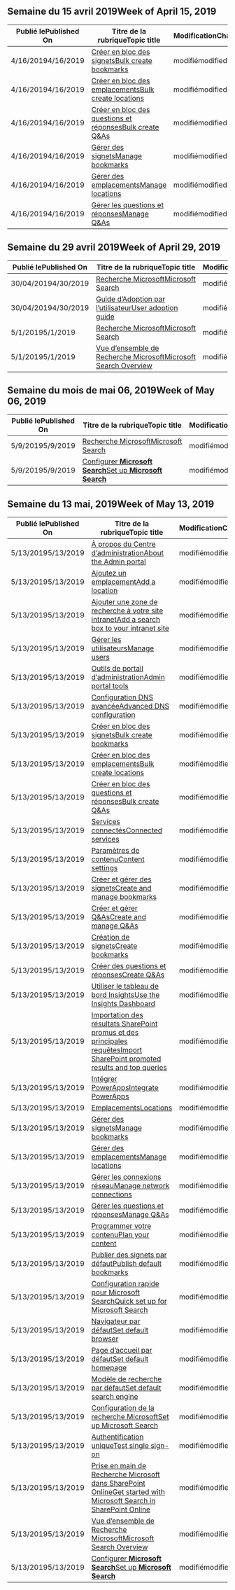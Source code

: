 <!-- This file is generated automatically each week. Changes made to this file will be overwritten.-->




## <a name="week-of-april-15-2019"></a><span data-ttu-id="6441c-101">Semaine du 15 avril 2019</span><span class="sxs-lookup"><span data-stu-id="6441c-101">Week of April 15, 2019</span></span>


| <span data-ttu-id="6441c-102">Publié le</span><span class="sxs-lookup"><span data-stu-id="6441c-102">Published On</span></span> |<span data-ttu-id="6441c-103">Titre de la rubrique</span><span class="sxs-lookup"><span data-stu-id="6441c-103">Topic title</span></span> | <span data-ttu-id="6441c-104">Modification</span><span class="sxs-lookup"><span data-stu-id="6441c-104">Change</span></span> |
|------|------------|--------|
| <span data-ttu-id="6441c-105">4/16/2019</span><span class="sxs-lookup"><span data-stu-id="6441c-105">4/16/2019</span></span> | [<span data-ttu-id="6441c-106">Créer en bloc des signets</span><span class="sxs-lookup"><span data-stu-id="6441c-106">Bulk create bookmarks</span></span>](/MicrosoftSearch/bulk-create-bookmarks) | <span data-ttu-id="6441c-107">modifié</span><span class="sxs-lookup"><span data-stu-id="6441c-107">modified</span></span> |
| <span data-ttu-id="6441c-108">4/16/2019</span><span class="sxs-lookup"><span data-stu-id="6441c-108">4/16/2019</span></span> | [<span data-ttu-id="6441c-109">Créer en bloc des emplacements</span><span class="sxs-lookup"><span data-stu-id="6441c-109">Bulk create locations</span></span>](/MicrosoftSearch/bulk-create-locations) | <span data-ttu-id="6441c-110">modifié</span><span class="sxs-lookup"><span data-stu-id="6441c-110">modified</span></span> |
| <span data-ttu-id="6441c-111">4/16/2019</span><span class="sxs-lookup"><span data-stu-id="6441c-111">4/16/2019</span></span> | [<span data-ttu-id="6441c-112">Créer en bloc des questions et réponses</span><span class="sxs-lookup"><span data-stu-id="6441c-112">Bulk create Q&As</span></span>](/MicrosoftSearch/bulk-create-qas) | <span data-ttu-id="6441c-113">modifié</span><span class="sxs-lookup"><span data-stu-id="6441c-113">modified</span></span> |
| <span data-ttu-id="6441c-114">4/16/2019</span><span class="sxs-lookup"><span data-stu-id="6441c-114">4/16/2019</span></span> | [<span data-ttu-id="6441c-115">Gérer des signets</span><span class="sxs-lookup"><span data-stu-id="6441c-115">Manage bookmarks</span></span>](/MicrosoftSearch/manage-bookmarks) | <span data-ttu-id="6441c-116">modifié</span><span class="sxs-lookup"><span data-stu-id="6441c-116">modified</span></span> |
| <span data-ttu-id="6441c-117">4/16/2019</span><span class="sxs-lookup"><span data-stu-id="6441c-117">4/16/2019</span></span> | [<span data-ttu-id="6441c-118">Gérer des emplacements</span><span class="sxs-lookup"><span data-stu-id="6441c-118">Manage locations</span></span>](/MicrosoftSearch/manage-locations) | <span data-ttu-id="6441c-119">modifié</span><span class="sxs-lookup"><span data-stu-id="6441c-119">modified</span></span> |
| <span data-ttu-id="6441c-120">4/16/2019</span><span class="sxs-lookup"><span data-stu-id="6441c-120">4/16/2019</span></span> | [<span data-ttu-id="6441c-121">Gérer les questions et réponses</span><span class="sxs-lookup"><span data-stu-id="6441c-121">Manage Q&As</span></span>](/MicrosoftSearch/manage-qas) | <span data-ttu-id="6441c-122">modifié</span><span class="sxs-lookup"><span data-stu-id="6441c-122">modified</span></span> |


## <a name="week-of-april-29-2019"></a><span data-ttu-id="6441c-123">Semaine du 29 avril 2019</span><span class="sxs-lookup"><span data-stu-id="6441c-123">Week of April 29, 2019</span></span>


| <span data-ttu-id="6441c-124">Publié le</span><span class="sxs-lookup"><span data-stu-id="6441c-124">Published On</span></span> |<span data-ttu-id="6441c-125">Titre de la rubrique</span><span class="sxs-lookup"><span data-stu-id="6441c-125">Topic title</span></span> | <span data-ttu-id="6441c-126">Modification</span><span class="sxs-lookup"><span data-stu-id="6441c-126">Change</span></span> |
|------|------------|--------|
| <span data-ttu-id="6441c-127">30/04/2019</span><span class="sxs-lookup"><span data-stu-id="6441c-127">4/30/2019</span></span> | [<span data-ttu-id="6441c-128">Recherche Microsoft</span><span class="sxs-lookup"><span data-stu-id="6441c-128">Microsoft Search</span></span>](/MicrosoftSearch/microsoft-search) | <span data-ttu-id="6441c-129">modifié</span><span class="sxs-lookup"><span data-stu-id="6441c-129">modified</span></span> |
| <span data-ttu-id="6441c-130">30/04/2019</span><span class="sxs-lookup"><span data-stu-id="6441c-130">4/30/2019</span></span> | [<span data-ttu-id="6441c-131"> Guide d’Adoption par l’utilisateur</span><span class="sxs-lookup"><span data-stu-id="6441c-131">User adoption guide</span></span>](/MicrosoftSearch/user-adoption-guide) | <span data-ttu-id="6441c-132">modifié</span><span class="sxs-lookup"><span data-stu-id="6441c-132">modified</span></span> |
| <span data-ttu-id="6441c-133">5/1/2019</span><span class="sxs-lookup"><span data-stu-id="6441c-133">5/1/2019</span></span> | [<span data-ttu-id="6441c-134">Recherche Microsoft</span><span class="sxs-lookup"><span data-stu-id="6441c-134">Microsoft Search</span></span>](/MicrosoftSearch/microsoft-search) | <span data-ttu-id="6441c-135">modifié</span><span class="sxs-lookup"><span data-stu-id="6441c-135">modified</span></span> |
| <span data-ttu-id="6441c-136">5/1/2019</span><span class="sxs-lookup"><span data-stu-id="6441c-136">5/1/2019</span></span> | [<span data-ttu-id="6441c-137">Vue d’ensemble de Recherche Microsoft</span><span class="sxs-lookup"><span data-stu-id="6441c-137">Microsoft Search Overview</span></span>](/MicrosoftSearch/overview-microsoft-search) | <span data-ttu-id="6441c-138">modifié</span><span class="sxs-lookup"><span data-stu-id="6441c-138">modified</span></span> |


## <a name="week-of-may-06-2019"></a><span data-ttu-id="6441c-139">Semaine du mois de mai 06, 2019</span><span class="sxs-lookup"><span data-stu-id="6441c-139">Week of May 06, 2019</span></span>


| <span data-ttu-id="6441c-140">Publié le</span><span class="sxs-lookup"><span data-stu-id="6441c-140">Published On</span></span> |<span data-ttu-id="6441c-141">Titre de la rubrique</span><span class="sxs-lookup"><span data-stu-id="6441c-141">Topic title</span></span> | <span data-ttu-id="6441c-142">Modification</span><span class="sxs-lookup"><span data-stu-id="6441c-142">Change</span></span> |
|------|------------|--------|
| <span data-ttu-id="6441c-143">5/9/2019</span><span class="sxs-lookup"><span data-stu-id="6441c-143">5/9/2019</span></span> | [<span data-ttu-id="6441c-144">Recherche Microsoft</span><span class="sxs-lookup"><span data-stu-id="6441c-144">Microsoft Search</span></span>](/MicrosoftSearch/index) | <span data-ttu-id="6441c-145">modifié</span><span class="sxs-lookup"><span data-stu-id="6441c-145">modified</span></span> |
| <span data-ttu-id="6441c-146">5/9/2019</span><span class="sxs-lookup"><span data-stu-id="6441c-146">5/9/2019</span></span> | [<span data-ttu-id="6441c-147">Configurer **Microsoft Search**</span><span class="sxs-lookup"><span data-stu-id="6441c-147">Set up **Microsoft Search**</span></span>](/MicrosoftSearch/setup-microsoft-search) | <span data-ttu-id="6441c-148">modifié</span><span class="sxs-lookup"><span data-stu-id="6441c-148">modified</span></span> |


## <a name="week-of-may-13-2019"></a><span data-ttu-id="6441c-149">Semaine du 13 mai, 2019</span><span class="sxs-lookup"><span data-stu-id="6441c-149">Week of May 13, 2019</span></span>


| <span data-ttu-id="6441c-150">Publié le</span><span class="sxs-lookup"><span data-stu-id="6441c-150">Published On</span></span> |<span data-ttu-id="6441c-151">Titre de la rubrique</span><span class="sxs-lookup"><span data-stu-id="6441c-151">Topic title</span></span> | <span data-ttu-id="6441c-152">Modification</span><span class="sxs-lookup"><span data-stu-id="6441c-152">Change</span></span> |
|------|------------|--------|
| <span data-ttu-id="6441c-153">5/13/2019</span><span class="sxs-lookup"><span data-stu-id="6441c-153">5/13/2019</span></span> | [<span data-ttu-id="6441c-154">À propos du Centre d’administration</span><span class="sxs-lookup"><span data-stu-id="6441c-154">About the Admin portal</span></span>](/MicrosoftSearch/about-the-admin-portal) | <span data-ttu-id="6441c-155">modifié</span><span class="sxs-lookup"><span data-stu-id="6441c-155">modified</span></span> |
| <span data-ttu-id="6441c-156">5/13/2019</span><span class="sxs-lookup"><span data-stu-id="6441c-156">5/13/2019</span></span> | [<span data-ttu-id="6441c-157">Ajoutez un emplacement</span><span class="sxs-lookup"><span data-stu-id="6441c-157">Add a location</span></span>](/MicrosoftSearch/add-a-location) | <span data-ttu-id="6441c-158">modifié</span><span class="sxs-lookup"><span data-stu-id="6441c-158">modified</span></span> |
| <span data-ttu-id="6441c-159">5/13/2019</span><span class="sxs-lookup"><span data-stu-id="6441c-159">5/13/2019</span></span> | [<span data-ttu-id="6441c-160">Ajouter une zone de recherche à votre site intranet</span><span class="sxs-lookup"><span data-stu-id="6441c-160">Add a search box to your intranet site</span></span>](/MicrosoftSearch/add-a-search-box-to-your-intranet-site) | <span data-ttu-id="6441c-161">modifié</span><span class="sxs-lookup"><span data-stu-id="6441c-161">modified</span></span> |
| <span data-ttu-id="6441c-162">5/13/2019</span><span class="sxs-lookup"><span data-stu-id="6441c-162">5/13/2019</span></span> | [<span data-ttu-id="6441c-163">Gérer les utilisateurs</span><span class="sxs-lookup"><span data-stu-id="6441c-163">Manage users</span></span>](/MicrosoftSearch/add-users) | <span data-ttu-id="6441c-164">modifié</span><span class="sxs-lookup"><span data-stu-id="6441c-164">modified</span></span> |
| <span data-ttu-id="6441c-165">5/13/2019</span><span class="sxs-lookup"><span data-stu-id="6441c-165">5/13/2019</span></span> | [<span data-ttu-id="6441c-166">Outils de portail d’administration</span><span class="sxs-lookup"><span data-stu-id="6441c-166">Admin portal tools</span></span>](/MicrosoftSearch/admin-portal-tools) | <span data-ttu-id="6441c-167">modifié</span><span class="sxs-lookup"><span data-stu-id="6441c-167">modified</span></span> |
| <span data-ttu-id="6441c-168">5/13/2019</span><span class="sxs-lookup"><span data-stu-id="6441c-168">5/13/2019</span></span> | [<span data-ttu-id="6441c-169">Configuration DNS avancée</span><span class="sxs-lookup"><span data-stu-id="6441c-169">Advanced DNS configuration</span></span>](/MicrosoftSearch/advanced-dns-configuration) | <span data-ttu-id="6441c-170">modifié</span><span class="sxs-lookup"><span data-stu-id="6441c-170">modified</span></span> |
| <span data-ttu-id="6441c-171">5/13/2019</span><span class="sxs-lookup"><span data-stu-id="6441c-171">5/13/2019</span></span> | [<span data-ttu-id="6441c-172">Créer en bloc des signets</span><span class="sxs-lookup"><span data-stu-id="6441c-172">Bulk create bookmarks</span></span>](/MicrosoftSearch/bulk-create-bookmarks) | <span data-ttu-id="6441c-173">modifié</span><span class="sxs-lookup"><span data-stu-id="6441c-173">modified</span></span> |
| <span data-ttu-id="6441c-174">5/13/2019</span><span class="sxs-lookup"><span data-stu-id="6441c-174">5/13/2019</span></span> | [<span data-ttu-id="6441c-175">Créer en bloc des emplacements</span><span class="sxs-lookup"><span data-stu-id="6441c-175">Bulk create locations</span></span>](/MicrosoftSearch/bulk-create-locations) | <span data-ttu-id="6441c-176">modifié</span><span class="sxs-lookup"><span data-stu-id="6441c-176">modified</span></span> |
| <span data-ttu-id="6441c-177">5/13/2019</span><span class="sxs-lookup"><span data-stu-id="6441c-177">5/13/2019</span></span> | [<span data-ttu-id="6441c-178">Créer en bloc des questions et réponses</span><span class="sxs-lookup"><span data-stu-id="6441c-178">Bulk create Q&As</span></span>](/MicrosoftSearch/bulk-create-qas) | <span data-ttu-id="6441c-179">modifié</span><span class="sxs-lookup"><span data-stu-id="6441c-179">modified</span></span> |
| <span data-ttu-id="6441c-180">5/13/2019</span><span class="sxs-lookup"><span data-stu-id="6441c-180">5/13/2019</span></span> | [<span data-ttu-id="6441c-181">Services connectés</span><span class="sxs-lookup"><span data-stu-id="6441c-181">Connected services</span></span>](/MicrosoftSearch/connected-services) | <span data-ttu-id="6441c-182">modifié</span><span class="sxs-lookup"><span data-stu-id="6441c-182">modified</span></span> |
| <span data-ttu-id="6441c-183">5/13/2019</span><span class="sxs-lookup"><span data-stu-id="6441c-183">5/13/2019</span></span> | [<span data-ttu-id="6441c-184">Paramètres de contenu</span><span class="sxs-lookup"><span data-stu-id="6441c-184">Content settings</span></span>](/MicrosoftSearch/content-settings) | <span data-ttu-id="6441c-185">modifié</span><span class="sxs-lookup"><span data-stu-id="6441c-185">modified</span></span> |
| <span data-ttu-id="6441c-186">5/13/2019</span><span class="sxs-lookup"><span data-stu-id="6441c-186">5/13/2019</span></span> | [<span data-ttu-id="6441c-187">Créer et gérer des signets</span><span class="sxs-lookup"><span data-stu-id="6441c-187">Create and manage bookmarks</span></span>](/MicrosoftSearch/create-and-manage-bookmarks) | <span data-ttu-id="6441c-188">modifié</span><span class="sxs-lookup"><span data-stu-id="6441c-188">modified</span></span> |
| <span data-ttu-id="6441c-189">5/13/2019</span><span class="sxs-lookup"><span data-stu-id="6441c-189">5/13/2019</span></span> | [<span data-ttu-id="6441c-190">Créer et gérer Q&As</span><span class="sxs-lookup"><span data-stu-id="6441c-190">Create and manage Q&As</span></span>](/MicrosoftSearch/create-and-manage-qas) | <span data-ttu-id="6441c-191">modifié</span><span class="sxs-lookup"><span data-stu-id="6441c-191">modified</span></span> |
| <span data-ttu-id="6441c-192">5/13/2019</span><span class="sxs-lookup"><span data-stu-id="6441c-192">5/13/2019</span></span> | [<span data-ttu-id="6441c-193">Création de signets</span><span class="sxs-lookup"><span data-stu-id="6441c-193">Create bookmarks</span></span>](/MicrosoftSearch/create-bookmarks) | <span data-ttu-id="6441c-194">modifié</span><span class="sxs-lookup"><span data-stu-id="6441c-194">modified</span></span> |
| <span data-ttu-id="6441c-195">5/13/2019</span><span class="sxs-lookup"><span data-stu-id="6441c-195">5/13/2019</span></span> | [<span data-ttu-id="6441c-196">Créer des questions et réponses</span><span class="sxs-lookup"><span data-stu-id="6441c-196">Create Q&As</span></span>](/MicrosoftSearch/create-qas) | <span data-ttu-id="6441c-197">modifié</span><span class="sxs-lookup"><span data-stu-id="6441c-197">modified</span></span> |
| <span data-ttu-id="6441c-198">5/13/2019</span><span class="sxs-lookup"><span data-stu-id="6441c-198">5/13/2019</span></span> | [<span data-ttu-id="6441c-199">Utiliser le tableau de bord Insights</span><span class="sxs-lookup"><span data-stu-id="6441c-199">Use the Insights Dashboard</span></span>](/MicrosoftSearch/get-insights) | <span data-ttu-id="6441c-200">modifié</span><span class="sxs-lookup"><span data-stu-id="6441c-200">modified</span></span> |
| <span data-ttu-id="6441c-201">5/13/2019</span><span class="sxs-lookup"><span data-stu-id="6441c-201">5/13/2019</span></span> | [<span data-ttu-id="6441c-202">Importation des résultats SharePoint promus et des principales requêtes</span><span class="sxs-lookup"><span data-stu-id="6441c-202">Import SharePoint promoted results and top queries</span></span>](/MicrosoftSearch/import-sharepoint-promoted-results-and-top-queries) | <span data-ttu-id="6441c-203">modifié</span><span class="sxs-lookup"><span data-stu-id="6441c-203">modified</span></span> |
| <span data-ttu-id="6441c-204">5/13/2019</span><span class="sxs-lookup"><span data-stu-id="6441c-204">5/13/2019</span></span> | [<span data-ttu-id="6441c-205">Intégrer PowerApps</span><span class="sxs-lookup"><span data-stu-id="6441c-205">Integrate PowerApps</span></span>](/MicrosoftSearch/integrate-powerapps) | <span data-ttu-id="6441c-206">modifié</span><span class="sxs-lookup"><span data-stu-id="6441c-206">modified</span></span> |
| <span data-ttu-id="6441c-207">5/13/2019</span><span class="sxs-lookup"><span data-stu-id="6441c-207">5/13/2019</span></span> | [<span data-ttu-id="6441c-208">Emplacements</span><span class="sxs-lookup"><span data-stu-id="6441c-208">Locations</span></span>](/MicrosoftSearch/locations) | <span data-ttu-id="6441c-209">modifié</span><span class="sxs-lookup"><span data-stu-id="6441c-209">modified</span></span> |
| <span data-ttu-id="6441c-210">5/13/2019</span><span class="sxs-lookup"><span data-stu-id="6441c-210">5/13/2019</span></span> | [<span data-ttu-id="6441c-211">Gérer des signets</span><span class="sxs-lookup"><span data-stu-id="6441c-211">Manage bookmarks</span></span>](/MicrosoftSearch/manage-bookmarks) | <span data-ttu-id="6441c-212">modifié</span><span class="sxs-lookup"><span data-stu-id="6441c-212">modified</span></span> |
| <span data-ttu-id="6441c-213">5/13/2019</span><span class="sxs-lookup"><span data-stu-id="6441c-213">5/13/2019</span></span> | [<span data-ttu-id="6441c-214">Gérer des emplacements</span><span class="sxs-lookup"><span data-stu-id="6441c-214">Manage locations</span></span>](/MicrosoftSearch/manage-locations) | <span data-ttu-id="6441c-215">modifié</span><span class="sxs-lookup"><span data-stu-id="6441c-215">modified</span></span> |
| <span data-ttu-id="6441c-216">5/13/2019</span><span class="sxs-lookup"><span data-stu-id="6441c-216">5/13/2019</span></span> | [<span data-ttu-id="6441c-217">Gérer les connexions réseau</span><span class="sxs-lookup"><span data-stu-id="6441c-217">Manage network connections</span></span>](/MicrosoftSearch/manage-network-connections) | <span data-ttu-id="6441c-218">modifié</span><span class="sxs-lookup"><span data-stu-id="6441c-218">modified</span></span> |
| <span data-ttu-id="6441c-219">5/13/2019</span><span class="sxs-lookup"><span data-stu-id="6441c-219">5/13/2019</span></span> | [<span data-ttu-id="6441c-220">Gérer les questions et réponses</span><span class="sxs-lookup"><span data-stu-id="6441c-220">Manage Q&As</span></span>](/MicrosoftSearch/manage-qas) | <span data-ttu-id="6441c-221">modifié</span><span class="sxs-lookup"><span data-stu-id="6441c-221">modified</span></span> |
| <span data-ttu-id="6441c-222">5/13/2019</span><span class="sxs-lookup"><span data-stu-id="6441c-222">5/13/2019</span></span> | [<span data-ttu-id="6441c-223">Programmer votre contenu</span><span class="sxs-lookup"><span data-stu-id="6441c-223">Plan your content</span></span>](/MicrosoftSearch/plan-your-content) | <span data-ttu-id="6441c-224">modifié</span><span class="sxs-lookup"><span data-stu-id="6441c-224">modified</span></span> |
| <span data-ttu-id="6441c-225">5/13/2019</span><span class="sxs-lookup"><span data-stu-id="6441c-225">5/13/2019</span></span> | [<span data-ttu-id="6441c-226">Publier des signets par défaut</span><span class="sxs-lookup"><span data-stu-id="6441c-226">Publish default bookmarks</span></span>](/MicrosoftSearch/publish-default-bookmarks) | <span data-ttu-id="6441c-227">modifié</span><span class="sxs-lookup"><span data-stu-id="6441c-227">modified</span></span> |
| <span data-ttu-id="6441c-228">5/13/2019</span><span class="sxs-lookup"><span data-stu-id="6441c-228">5/13/2019</span></span> | [<span data-ttu-id="6441c-229">Configuration rapide pour Microsoft Search</span><span class="sxs-lookup"><span data-stu-id="6441c-229">Quick set up for Microsoft Search</span></span>](/MicrosoftSearch/quick-set-up) | <span data-ttu-id="6441c-230">modifié</span><span class="sxs-lookup"><span data-stu-id="6441c-230">modified</span></span> |
| <span data-ttu-id="6441c-231">5/13/2019</span><span class="sxs-lookup"><span data-stu-id="6441c-231">5/13/2019</span></span> | [<span data-ttu-id="6441c-232">Navigateur par défaut</span><span class="sxs-lookup"><span data-stu-id="6441c-232">Set default browser</span></span>](/MicrosoftSearch/set-default-browser) | <span data-ttu-id="6441c-233">modifié</span><span class="sxs-lookup"><span data-stu-id="6441c-233">modified</span></span> |
| <span data-ttu-id="6441c-234">5/13/2019</span><span class="sxs-lookup"><span data-stu-id="6441c-234">5/13/2019</span></span> | [<span data-ttu-id="6441c-235">Page d’accueil par défaut</span><span class="sxs-lookup"><span data-stu-id="6441c-235">Set default homepage</span></span>](/MicrosoftSearch/set-default-homepage) | <span data-ttu-id="6441c-236">modifié</span><span class="sxs-lookup"><span data-stu-id="6441c-236">modified</span></span> |
| <span data-ttu-id="6441c-237">5/13/2019</span><span class="sxs-lookup"><span data-stu-id="6441c-237">5/13/2019</span></span> | [<span data-ttu-id="6441c-238">Modèle de recherche par défaut</span><span class="sxs-lookup"><span data-stu-id="6441c-238">Set default search engine</span></span>](/MicrosoftSearch/set-default-search-engine) | <span data-ttu-id="6441c-239">modifié</span><span class="sxs-lookup"><span data-stu-id="6441c-239">modified</span></span> |
| <span data-ttu-id="6441c-240">5/13/2019</span><span class="sxs-lookup"><span data-stu-id="6441c-240">5/13/2019</span></span> | [<span data-ttu-id="6441c-241">Configuration de la recherche Microsoft</span><span class="sxs-lookup"><span data-stu-id="6441c-241">Set up Microsoft Search</span></span>](/MicrosoftSearch/set-up-microsoft-search) | <span data-ttu-id="6441c-242">modifié</span><span class="sxs-lookup"><span data-stu-id="6441c-242">modified</span></span> |
| <span data-ttu-id="6441c-243">5/13/2019</span><span class="sxs-lookup"><span data-stu-id="6441c-243">5/13/2019</span></span> | [<span data-ttu-id="6441c-244">Authentification unique</span><span class="sxs-lookup"><span data-stu-id="6441c-244">Test single sign-on</span></span>](/MicrosoftSearch/test-single-sign-on) | <span data-ttu-id="6441c-245">modifié</span><span class="sxs-lookup"><span data-stu-id="6441c-245">modified</span></span> |
| <span data-ttu-id="6441c-246">5/13/2019</span><span class="sxs-lookup"><span data-stu-id="6441c-246">5/13/2019</span></span> | [<span data-ttu-id="6441c-247">Prise en main de Recherche Microsoft dans SharePoint Online</span><span class="sxs-lookup"><span data-stu-id="6441c-247">Get started with Microsoft Search in SharePoint Online</span></span>](/MicrosoftSearch/get-started-search-in-sharepoint-online) | <span data-ttu-id="6441c-248">modifié</span><span class="sxs-lookup"><span data-stu-id="6441c-248">modified</span></span> |
| <span data-ttu-id="6441c-249">5/13/2019</span><span class="sxs-lookup"><span data-stu-id="6441c-249">5/13/2019</span></span> | [<span data-ttu-id="6441c-250">Vue d’ensemble de Recherche Microsoft</span><span class="sxs-lookup"><span data-stu-id="6441c-250">Microsoft Search Overview</span></span>](/MicrosoftSearch/overview-microsoft-search) | <span data-ttu-id="6441c-251">modifié</span><span class="sxs-lookup"><span data-stu-id="6441c-251">modified</span></span> |
| <span data-ttu-id="6441c-252">5/13/2019</span><span class="sxs-lookup"><span data-stu-id="6441c-252">5/13/2019</span></span> | [<span data-ttu-id="6441c-253">Configurer **Microsoft Search**</span><span class="sxs-lookup"><span data-stu-id="6441c-253">Set up **Microsoft Search**</span></span>](/MicrosoftSearch/setup-microsoft-search) | <span data-ttu-id="6441c-254">modifié</span><span class="sxs-lookup"><span data-stu-id="6441c-254">modified</span></span> |
